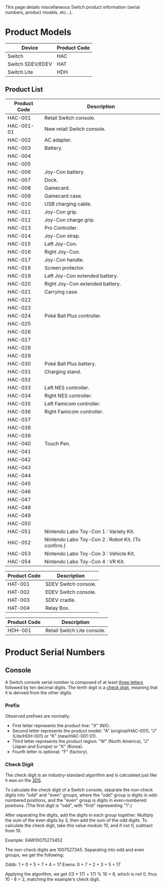 This page details miscellaneous Switch product information (serial
numbers, product models, etc...).

# Product Models

| Device           | Product Code |
| ---------------- | ------------ |
| Switch           | HAC          |
| Switch SDEV/EDEV | HAT          |
| Switch Lite      | HDH          |

## Product List

| Product Code | Description                                        |
| ------------ | -------------------------------------------------- |
| HAC-001      | Retail Switch console.                             |
| HAC-001-01   | New retail Switch console.                         |
| HAC-002      | AC adapter.                                        |
| HAC-003      | Battery.                                           |
| HAC-004      |                                                    |
| HAC-005      |                                                    |
| HAC-006      | Joy-Con battery.                                   |
| HAC-007      | Dock.                                              |
| HAC-008      | Gamecard.                                          |
| HAC-009      | Gamecard case.                                     |
| HAC-010      | USB charging cable.                                |
| HAC-011      | Joy-Con grip.                                      |
| HAC-012      | Joy-Con charge grip.                               |
| HAC-013      | Pro Controller.                                    |
| HAC-014      | Joy-Con strap.                                     |
| HAC-015      | Left Joy-Con.                                      |
| HAC-016      | Right Joy-Con.                                     |
| HAC-017      | Joy-Con handle.                                    |
| HAC-018      | Screen protector.                                  |
| HAC-019      | Left Joy-Con extended battery.                     |
| HAC-020      | Right Joy-Con extended battery.                    |
| HAC-021      | Carrying case.                                     |
| HAC-022      |                                                    |
| HAC-023      |                                                    |
| HAC-024      | Poké Ball Plus controller.                         |
| HAC-025      |                                                    |
| HAC-026      |                                                    |
| HAC-027      |                                                    |
| HAC-028      |                                                    |
| HAC-029      |                                                    |
| HAC-030      | Poké Ball Plus battery.                            |
| HAC-031      | Charging stand.                                    |
| HAC-032      |                                                    |
| HAC-033      | Left NES controller.                               |
| HAC-034      | Right NES controller.                              |
| HAC-035      | Left Famicom controller.                           |
| HAC-036      | Right Famicom controller.                          |
| HAC-037      |                                                    |
| HAC-038      |                                                    |
| HAC-039      |                                                    |
| HAC-040      | Touch Pen.                                         |
| HAC-041      |                                                    |
| HAC-042      |                                                    |
| HAC-043      |                                                    |
| HAC-044      |                                                    |
| HAC-045      |                                                    |
| HAC-046      |                                                    |
| HAC-047      |                                                    |
| HAC-048      |                                                    |
| HAC-049      |                                                    |
| HAC-050      |                                                    |
| HAC-051      | Nintendo Labo Toy-Con 1 : Variety Kit.             |
| HAC-052      | Nintendo Labo Toy-Con 2 : Robot Kit. (To confirm.) |
| HAC-053      | Nintendo Labo Toy-Con 3 : Vehicle Kit.             |
| HAC-054      | Nintendo Labo Toy-Con 4 : VR Kit.                  |

| Product Code | Description          |
| ------------ | -------------------- |
| HAT-001      | SDEV Switch console. |
| HAT-002      | EDEV Switch console. |
| HAT-003      | SDEV cradle.         |
| HAT-004      | Relay Box.           |

| Product Code | Description                 |
| ------------ | --------------------------- |
| HDH-001      | Retail Switch Lite console. |

# Product Serial Numbers

## Console

A Switch console serial number is composed of at least [three
letters](#Prefix "wikilink") followed by ten decimal digits. The tenth
digit is a [check digit](#Check_Digit "wikilink"), meaning that it is
derived from the other digits.

### Prefix

Observed prefixes are normally:

  - First letter represents the product line: "X" (NX).
  - Second letter represents the product model: "A" (original/HAC-001),
    "J" (Lite/HDH-001) or "K" (new/HAC-001-01).
  - Third letter represents the product region: "W" (North America), "J"
    (Japan and Europe) or "K" (Korea).
  - Fourth letter is optional: "F" (factory).

### Check Digit

The check digit is an industry-standard algorithm and is calculated just
like it was on the
[3DS](https://www.3dbrew.org/wiki/Serials#Console_Serial_Numbers).

To calculate the check digit of a Switch console, separate the non-check
digits into "odd" and "even" groups, where the "odd" group is digits in
odd-numbered positions, and the "even" group is digits in even-numbered
positions. (The first digit is "odd", with "first" representing "1".)

After separating the digits, add the digits in each group together.
Multiply the sum of the even digits by 3, then add the sum of the odd
digits. To calculate the check digit, take this value modulo 10, and if
not 0, subtract from 10.

Example: XAW10075273452

The non-check digits are 1007527345. Separating into odd and even
groups, we get the following:

Odds: 1 + 0 + 5 + 7 + 4 = 17 Evens: 0 + 7 + 2 + 3 + 5 = 17

Applying the algorithm, we get ((3 \* 17) + 17) % 10 = 8, which is not
0, thus 10 - 8 = 2, matching the example's check digit.
